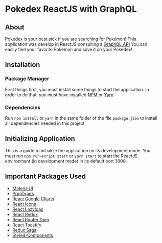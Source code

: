 # Pokedex ReactJS with GraphQL

## About

Pokedex is your best pick if you are searching for Pokémon! This application was develop in ReactJS consulting a [GraphQL API](https://graphql-pokeapi.vercel.app/) You can easily find your favorite Pokémon and save it on your Pokedex!

## Installation

### Package Manager

First things first, you must install some things to start the application. In order to do that, you must have installed [NPM](https://www.npmjs.com/) or [Yarn](https://classic.yarnpkg.com/en/).

### Dependencies

Run `npm install` or `yarn` in the same folder of the file `package.json` to install all dependencies needed in this project

## Initializing Application

This is a guide to initialize the application on its development mode. You must run `npm run-script start` or `yarn start` to start the ReactJS environment (in development mode) in its default port 3000.

## Important Packages Used

- [MaterialUI](https://material-ui.com/)
- [PropTypes](https://www.npmjs.com/package/prop-types)
- [React Google Charts](https://react-google-charts.com/)
- [React Icons](https://react-icons.github.io/react-icons/)
- [React Lazyload](https://github.com/twobin/react-lazyload)
- [React Redux](https://redux.js.org/)
- [React Router Dom](https://reactrouter.com/web/guides/quick-start)
- [React Toastify](https://fkhadra.github.io/react-toastify/introduction/)
- [Redux Saga](https://redux-saga.js.org/)
- [Styled-Components](https://styled-components.com/)

